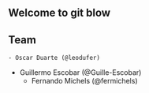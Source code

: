 ## Welcome to git blow

## Team
	- Oscar Duarte (@leodufer)
  - Guillermo Escobar (@Guille-Escobar)
	- Fernando Michels (@fermichels)
